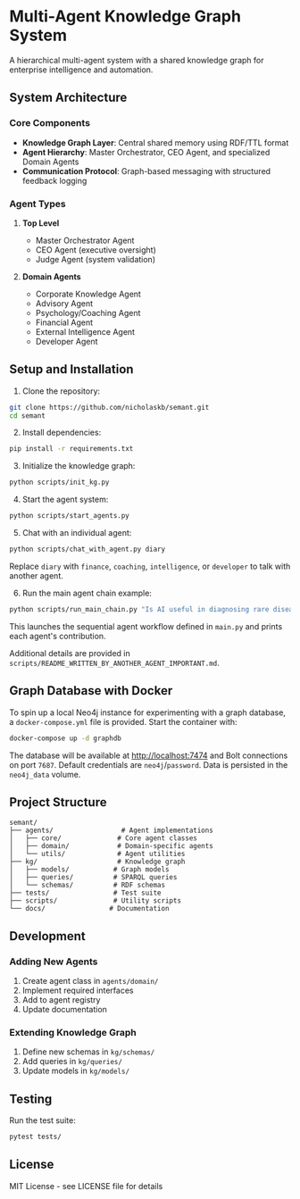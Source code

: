 # Multi-Agent Knowledge Graph System

A hierarchical multi-agent system with a shared knowledge graph for enterprise intelligence and automation.

## System Architecture

### Core Components
- **Knowledge Graph Layer**: Central shared memory using RDF/TTL format
- **Agent Hierarchy**: Master Orchestrator, CEO Agent, and specialized Domain Agents
- **Communication Protocol**: Graph-based messaging with structured feedback logging

### Agent Types
1. **Top Level**
   - Master Orchestrator Agent
   - CEO Agent (executive oversight)
   - Judge Agent (system validation)

2. **Domain Agents**
   - Corporate Knowledge Agent
   - Advisory Agent
   - Psychology/Coaching Agent
   - Financial Agent
   - External Intelligence Agent
   - Developer Agent

## Setup and Installation

1. Clone the repository:
```bash
git clone https://github.com/nicholaskb/semant.git
cd semant
```

2. Install dependencies:
```bash
pip install -r requirements.txt
```

3. Initialize the knowledge graph:
```bash
python scripts/init_kg.py
```

4. Start the agent system:
```bash
python scripts/start_agents.py
```

5. Chat with an individual agent:
```bash
python scripts/chat_with_agent.py diary
```
Replace `diary` with `finance`, `coaching`, `intelligence`, or `developer` to talk with another agent.

6. Run the main agent chain example:
```bash
python scripts/run_main_chain.py "Is AI useful in diagnosing rare diseases?"
```
This launches the sequential agent workflow defined in `main.py` and prints each agent's contribution.

Additional details are provided in `scripts/README_WRITTEN_BY_ANOTHER_AGENT_IMPORTANT.md`.

## Graph Database with Docker

To spin up a local Neo4j instance for experimenting with a graph database, a
`docker-compose.yml` file is provided. Start the container with:

```bash
docker-compose up -d graphdb
```

The database will be available at <http://localhost:7474> and Bolt connections on
port `7687`. Default credentials are `neo4j`/`password`. Data is persisted in the
`neo4j_data` volume.

## Project Structure

```
semant/
├── agents/                 # Agent implementations
│   ├── core/              # Core agent classes
│   ├── domain/            # Domain-specific agents
│   └── utils/             # Agent utilities
├── kg/                    # Knowledge graph
│   ├── models/           # Graph models
│   ├── queries/          # SPARQL queries
│   └── schemas/          # RDF schemas
├── tests/                # Test suite
├── scripts/              # Utility scripts
└── docs/                # Documentation
```

## Development

### Adding New Agents
1. Create agent class in `agents/domain/`
2. Implement required interfaces
3. Add to agent registry
4. Update documentation

### Extending Knowledge Graph
1. Define new schemas in `kg/schemas/`
2. Add queries in `kg/queries/`
3. Update models in `kg/models/`

## Testing

Run the test suite:
```bash
pytest tests/
```

## License

MIT License - see LICENSE file for details
